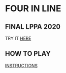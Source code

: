 # FOUR IN LINE
## FINAL LPPA 2020

TRY IT [HERE](https://matiasmoneghessi.github.io/finalLPPA/)

## HOW TO PLAY
[INSTRUCTIONS](https://en.wikipedia.org/wiki/Connect_Four)
